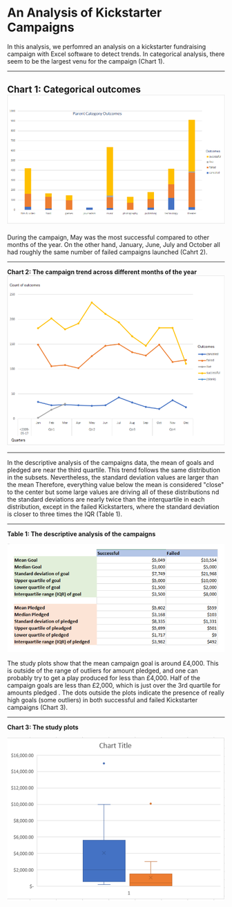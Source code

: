 # An Analysis of Kickstarter Campaigns
In this analysis, we perfomred an analysis on a kickstarter fundraising campaign with Excel software to detect trends.
In categorical analysis, there seem to be the largest venu for the campaign (Chart 1).

---
**Chart 1: Categorical outcomes**
![1- Parent category outcome_BHashemi](https://github.com/BHashemi2021/kickstarter-analysis-/blob/main/Parent-category-outcomes.png)
---


During the campaign, May was the most successful compared to other months of the year. On the other hand, January, June, July and October all had roughly the same number of failed campaigns launched (Cahrt 2).

---
**Chart 2: The campaign trend across different months of the year**
![Outcomes-Based-on-LaunchDate](https://github.com/BHashemi2021/kickstarter-analysis-/blob/main/Outcomes-Based-on-LaunchDate.png)

---


In the descriptive analysis of the campaigns data, the mean of goals and pledged are near the third quartile. This trend follows the same distribution in the subsets. Nevertheless, the standard deviation values are larger than the mean Therefore, everything value below the mean is considered "close" to the center but some large values are driving all of these distributions nd the standard deviations are nearly twice than the interquartile in each distribution, except in the failed Kickstarters, where the standard deviation is closer to three times the IQR (Table 1).

---
**Table 1: The descriptive analysis of the campaigns** 

![SD-and-interquartiles](https://github.com/BHashemi2021/kickstarter-analysis-/blob/main/SD-and-interquartiles.png)


The study plots show that the mean campaign goal is around £4,000. This is outside of the range of outliers for amount pledged, and one can probably try to get a play produced for less than £4,000. Half of the campaign goals are less than £2,000, which is just over the 3rd quartile for amounts pledged . The dots outside the plots indicate the presence of really high goals (some outliers) in both successful and failed Kickstarter campaigns  (Chart 3).

---
**Chart 3: The study plots**

![Box-and-whiskers-graph](https://github.com/BHashemi2021/kickstarter-analysis-/blob/main/Box-and-whiskers-graph.png)

